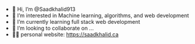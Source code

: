 - 👋 Hi, I’m @Saadkhalid913
- 👀 I’m interested in Machine learning, algorithms, and web development
- 🌱 I’m currently learning full stack web development 
- 💞️ I’m looking to collaborate on ...
- 🧑‍💻 personal website: https://saadkhalid.ca



<!---
Saadkhalid913/Saadkhalid913 is a ✨ special ✨ repository because its `README.md` (this file) appears on your GitHub profile.
You can click the Preview link to take a look at your changes.
--->
